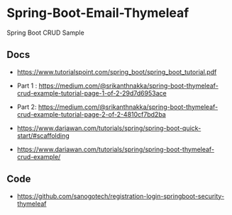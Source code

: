 # Spring-Boot-Email-Thymeleaf
Spring  Boot  CRUD  Sample

##  Docs

- https://www.tutorialspoint.com/spring_boot/spring_boot_tutorial.pdf
- Part 1 : https://medium.com/@srikanthnakka/spring-boot-thymeleaf-crud-example-tutorial-page-1-of-2-29d7d6953ace
- Part 2: https://medium.com/@srikanthnakka/spring-boot-thymeleaf-crud-example-tutorial-page-2-of-2-4810cf7bd2ba

- https://www.dariawan.com/tutorials/spring/spring-boot-quick-start/#scaffolding
- https://www.dariawan.com/tutorials/spring/spring-boot-thymeleaf-crud-example/

##  Code
-  https://github.com/sanogotech/registration-login-springboot-security-thymeleaf



